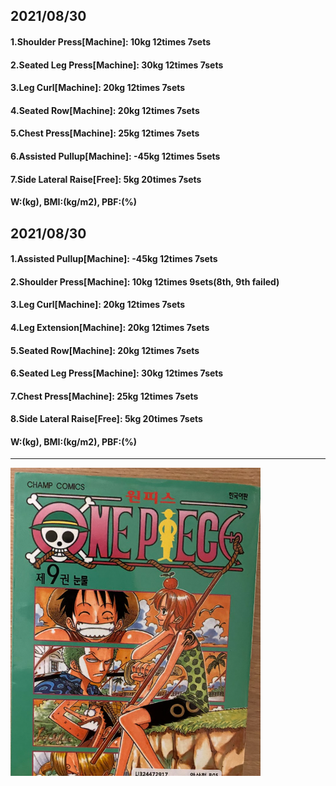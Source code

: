 ## 2021/08/30
#### 1.Shoulder Press\[Machine\]: 10kg 12times 7sets
#### 2.Seated Leg Press\[Machine\]: 30kg 12times 7sets
#### 3.Leg Curl\[Machine\]: 20kg 12times 7sets
#### 4.Seated Row\[Machine\]: 20kg 12times 7sets
#### 5.Chest Press\[Machine\]: 25kg 12times 7sets
#### 6.Assisted Pullup\[Machine\]: -45kg 12times 5sets
#### 7.Side Lateral Raise\[Free\]: 5kg 20times 7sets
#### W:(kg), BMI:(kg/m2), PBF:(%)

## 2021/08/30
#### 1.Assisted Pullup\[Machine\]: -45kg 12times 7sets
#### 2.Shoulder Press\[Machine\]: 10kg 12times 9sets(8th, 9th failed)
#### 3.Leg Curl\[Machine\]: 20kg 12times 7sets
#### 4.Leg Extension\[Machine\]: 20kg 12times 7sets
#### 5.Seated Row\[Machine\]: 20kg 12times 7sets
#### 6.Seated Leg Press\[Machine\]: 30kg 12times 7sets
#### 7.Chest Press\[Machine\]: 25kg 12times 7sets
#### 8.Side Lateral Raise\[Free\]: 5kg 20times 7sets
#### W:(kg), BMI:(kg/m2), PBF:(%)
---
<img src='./_resources/__009.png' width='400px' />
